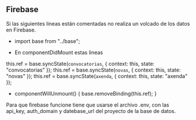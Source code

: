 ## Firebase

Si las siguientes lineas están comentadas no realiza un volcado de los datos en Firebase.

- import base from "../base";

* En componentDidMount estas lineas

this.ref = base.syncState(`convocatorias`, {
context: this,
state: "convocatorias"
});
this.ref = base.syncState(`novas`, {
context: this,
state: "novas"
});
this.ref = base.syncState(`axenda`, {
context: this,
state: "axenda"
});

- componentWillUnmount() {
  base.removeBinding(this.ref);
  }

Para que firebase funcione tiene que usarse el archivo .env, con las api_key, auth_domain y datebase_url del proyecto de la base de datos.
